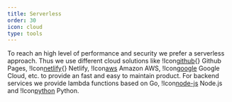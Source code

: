 ```yaml
---
title: Serverless
order: 30
icon: cloud
type: tools
---
```


To reach an high level of performance and security we prefer a serverless approach. Thus we use different cloud solutions like !Icon[github](){} Github Pages, !Icon[netlify](){} Netlify, !Icon[aws]() Amazon AWS, !Icon[google]() Google Cloud, etc. to provide an fast and easy to maintain product. For backend services we provide lambda functions based on Go, !Icon[node-js]() Node.js and !Icon[python]() Python. 
